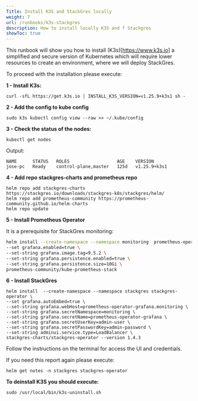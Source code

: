 ```yaml
---
Title: Install K3S and StackGres locally
weight: 7
url: /runbooks/k3s-stackgres
description: How to install locally K3S and f Stackgres
showToc: true
---
```


This runbook will show you how to install (K3s)[https://www.k3s.io] a simplified and secure version of Kubernetes which will require lower resources to create an environment, where we will deploy StackGres. 

To proceed with the installation please execute:

**1 - Install K3s:** 

```
curl -sfL https://get.k3s.io | INSTALL_K3S_VERSION=v1.25.9+k3s1 sh -
```

**2 -  Add the config to kube config**

```
sudo k3s kubectl config view --raw >> ~/.kube/config 
```

**3 - Check the status of the nodes:**

```
kubectl get nodes
```
Output: 
```
NAME      STATUS   ROLES                  AGE    VERSION
jose-pc   Ready    control-plane,master   125d   v1.25.9+k3s1

```

**4 - Add repo stackgres-charts and prometheus repo**

```
helm repo add stackgres-charts https://stackgres.io/downloads/stackgres-k8s/stackgres/helm/
helm repo add prometheus-community https://prometheus-community.github.io/helm-charts
helm repo update

```

**5 - Install Prometheus Operator**

It is a prerequisite for StackGres monitoring:

```bash
helm install --create-namespace --namespace monitoring  prometheus-operator \
--set grafana.enabled=true \
--set-string grafana.image.tag=9.5.2 \
--set-string grafana.persistence.enabled=true \
--set-string grafana.persistence.size=10Gi \
prometheus-community/kube-prometheus-stack
```



**6 - Install StackGres**
```
helm install  --create-namespace --namespace stackgres stackgres-operator \
--set grafana.autoEmbed=true \
--set-string grafana.webHost=prometheus-operator-grafana.monitoring \
--set-string grafana.secretNamespace=monitoring \
--set-string grafana.secretName=prometheus-operator-grafana \
--set-string grafana.secretUserKey=admin-user \
--set-string grafana.secretPasswordKey=admin-password \
--set-string adminui.service.type=LoadBalancer \
stackgres-charts/stackgres-operator --version 1.4.3
```

Follow the instructions on the terminal for access the UI and credentials.

If you need this report again please execute:

```
helm get notes -n stackgres stackgres-operator
```

**To deinstall K3S you should execute:** 

```
sudo /usr/local/bin/k3s-uninstall.sh
```